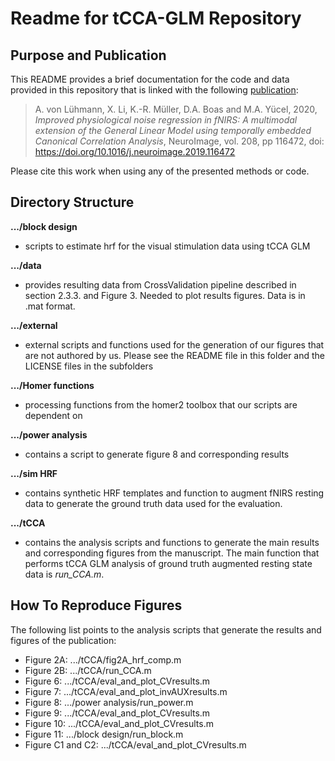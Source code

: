 # Readme for tCCA-GLM Repository
## Purpose and Publication
This README provides a brief documentation for the code and data provided in this repository that is linked with the following [publication](https://www.sciencedirect.com/science/article/pii/S1053811919310638):
> A. von Lühmann, X. Li, K.-R. Müller, D.A. Boas and M.A. Yücel, 2020, *Improved physiological noise regression in fNIRS: A multimodal extension of the General Linear Model using temporally embedded Canonical Correlation Analysis*, NeuroImage, vol. 208, pp 116472, doi: https://doi.org/10.1016/j.neuroimage.2019.116472 

Please cite this work when using any of the presented methods or code.

## Directory Structure
**.../block design**
- scripts to estimate hrf for the visual stimulation data using tCCA GLM

**.../data**

- provides resulting data from CrossValidation pipeline described in section 2.3.3. and Figure 3. Needed to plot results figures. Data is in .mat format.

**.../external**

- external scripts and functions used for the generation of our figures that are not authored by us. Please see the README file in this folder and the LICENSE files in the subfolders

**.../Homer functions**

- processing functions from the homer2 toolbox that our scripts are dependent on

**.../power analysis**

- contains a script to generate figure 8 and corresponding results

**.../sim HRF**

- contains synthetic HRF templates and function to augment fNIRS resting data to generate the ground truth data used for the evaluation.

**.../tCCA**

- contains the analysis scripts and functions to generate the main results and corresponding figures from the manuscript. The main function that performs tCCA GLM analysis of ground truth augmented resting state data is *run_CCA.m*. 


## How To Reproduce Figures
The following list points to the analysis scripts that generate the results and figures of the publication:
- Figure 2A: .../tCCA/fig2A_hrf_comp.m
- Figure 2B: .../tCCA/run_CCA.m
- Figure 6: .../tCCA/eval_and_plot_CVresults.m
- Figure 7: .../tCCA/eval_and_plot_invAUXresults.m
- Figure 8: .../power analysis/run_power.m  
- Figure 9: .../tCCA/eval_and_plot_CVresults.m
- Figure 10: .../tCCA/eval_and_plot_CVresults.m
- Figure 11: .../block design/run_block.m
- Figure C1 and C2: .../tCCA/eval_and_plot_CVresults.m

